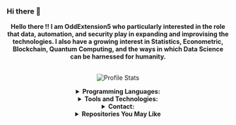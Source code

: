 ### Hi there 👋

<p align="center">
    <strong>Hello there !! I am OddExtension5 who particularly interested in the role that data, automation, and security play in expanding and improvising the technologies. I also have a growing interest in Statistics, Econometric, Blockchain, Quantum Computing, and the ways in which Data Science can be harnessed for humanity. </strong><br><br></p>

<p align="center">
  <img src="https://github-readme-stats.vercel.app/api?username=OddExtension5&show_icons=true&hide_border=false&text_color=641e16&icon_color=145a32&bg_color=eaecee&title_color=ee0bf5" alt="Profile Stats"/><br>
</p>

<details align="center">
    <summary align="center"><strong>Programming Languages:</strong></summary>
     <table align="center">
         <tr align="center">
             <td  align = "center"><img src="https://i.ibb.co/Z243jtW/java.png" alt="java" border="0"><br>Java</td>
             <td  align = "center"><img src="https://i.ibb.co/8BvfsCp/kotlin.png" alt="kotlin" border="0"><br>Kotlin</td>
             <td  align = "center"><img src="https://i.ibb.co/sqwPMvX/python.png" alt="python" border="0"><br>Python</td>
             <td  align = "center"><img src="https://img.icons8.com/color/24/000000/c-programming.png"/><br>C</td>
             <td  align = "center"><img src="https://img.icons8.com/color/24/000000/c-plus-plus-logo.png"/><br>C++</td>
             <td  align = "center"><img src="https://i.ibb.co/gTdhjV3/matlab.png"/><br>Matlab</td>
             <td  align = "center"><img src="http://www.pngall.com/wp-content/uploads/2017/05/Copyright-Symbol-R-Free-Download-PNG.png" height=30 /><br>R</td>
         </tr>
         <tr align="center">
             <td  align = "center"><img src="https://img.icons8.com/color/24/000000/javascript.png"/><br>JavaScript</td>
             <td  align = "center"><img src="https://www.brandeps.com/logo-download/C/C-Sharp-logo-vector-01.svg" height=30 /><br>C#</td>
             <td  align = "center"><img src="https://img.icons8.com/fluent/24/000000/console.png"/><br>Shell</td>
             <td  align = "center"><img src="https://img.icons8.com/color/24/000000/html-5.png"/><br>HTML5</td>
             <td  align = "center"><img src="https://img.icons8.com/color/24/000000/css3.png"/><br>CSS3</td>
             <td  align = "center"><img src="https://upload.wikimedia.org/wikipedia/commons/9/98/Solidity_logo.svg" height=30 /><br>Solidity</td>
             <td  align = "center"><img src="https://img.icons8.com/ios-filled/24/000000/mysql-logo.png"/><br>SQL</td>
         </tr>
     </table>
        </details>
 <details align="center">
    <summary align="center"><strong>Tools and Technologies:</strong></summary>
     <table align="center">
         <tr align="center">
             <td  align = "center"><img src="https://img.icons8.com/fluent/24/000000/android-os.png"/>
             <br>Android SDK</td>
             <td  align = "center"><img src="https://img.icons8.com/color/24/000000/spring-logo.png"/> <br>Spring Boot</td>
             <td  align = "center"><img src="https://i.ibb.co/f2Svrpk/opencv.png" alt="opencv" border="0"><br>OpenCV</td>
             <td  align = "center"><img src="https://www.kubeflow.org/docs/images/logos/TensorFlow.png" alt="tf" border="0" height=30><br>Tensorflow</td>
             <td  align = "center"><img src="https://www.pngitem.com/pimgs/m/31-310639_pytorch-logo-png-transparent-png.png" alt="tf" border="0" height=30><br>PyTorch</td>
             <td align= "center"><img
             src="https://www.logolynx.com/images/logolynx/76/764610dcde2c67863662b6062d3f8e58.jpeg" alt="tf" border="0" height=30><br>Packet Tracer</td>
             <td  align = "center"><img src="https://img.icons8.com/color/24/000000/network-card.png"/><br>Network Programming</td>
         </tr>
         <tr align="center">
             <td  align = "center"><img src="https://www.kubeflow.org/docs/images/logos/Jupyter.png" alt="jupyter" border="0" height=30><br>Jupyter Notebook</td>
             <td  align = "center"><img src="https://img.icons8.com/ios-filled/24/000000/unity.png"/><br>Unity</td>
             <td  align = "center"><img src="https://img.icons8.com/color/24/000000/git.png"/><br>Git</td>
            <td  align = "center"><img src="https://img.icons8.com/ios-glyphs/24/000000/github.png"/><br>GitHub</td>
            <td  align = "center"><img src="https://img.icons8.com/fluent/24/000000/blockchain-new-logo.png"/><br>Blockchain</td>
            <td  align = "center"><img src="https://img.icons8.com/color/24/000000/amazon-web-services.png"/>
             <br>AWS</td>
            <td  align = "center"><img src="https://img.icons8.com/color/24/000000/google-cloud-platform.png"/>
            <br>GCP</td>
         </tr>
         <tr align="center">
             <td  align = "center"><img src="https://img.icons8.com/color/24/000000/firebase.png"/>
             <br>Firebase</td>
             <td  align = "center"><img src="https://cdn4.iconfinder.com/data/icons/logos-3/600/React.js_logo-512.png" height=30/>
             <br>React.js</td>
             <td  align = "center"><img src="https://img.icons8.com/ios-filled/24/000000/sandbox.png"/><br>Virtualization</td>
             <td  align = "center"><img src="https://img.icons8.com/fluent/24/000000/database.png"/>
             <br>Big Data</td>
             <td  align = "center"><img src="https://upload.wikimedia.org/wikipedia/commons/f/f3/Apache_Spark_logo.svg" width=80 height=30/><br>Apache Spark</td>
             <td  align = "center"><img src="https://upload.wikimedia.org/wikipedia/commons/0/05/Apache_kafka.svg" width=90 height=50/>
             <br>Apache Kafka</td>
             <td  align = "center"><img src="http://linkredglue.com/wp-content/uploads/Cassandra-300x201.png" width=80 height=30/><br>Apache Cassandra</td>
         </tr>
         <tr align="center">
             <td  align = "center"><img src="https://img.icons8.com/color/24/000000/docker.png"/><br>Docker</td>
             <td  align = "center"><img src="https://www.marksei.com/wp-content/uploads/2017/09/Kubernetes-Logo-720x210.png" alt="arcore" border="0" height=35><br>Kubernetes</td>
             <td  align = "center"><img src="https://helm.sh/img/helm.svg" height=30/><br>Helm</td>
             <td  align = "center"><img src="https://istio.io/latest/img/istio-whitelogo-bluebackground-unframed.svg" height=30/><br>Istio</td>
             <td  align = "center"><img src="https://res.cloudinary.com/canonical/image/fetch/f_auto,q_auto,fl_sanitize,w_60,h_60/https://dashboard.snapcraft.io/site_media/appmedia/2019/11/terraform.png" height=30/><br>Terraform</td>
            <td  align = "center"><img src="https://img.pngio.com/jenkins-docker-continuous-delivery-installation-software-jenkins-png-900_740.jpg" height=30/><br>Jenkin</td>
            <td  align = "center"><img src="https://assets.webiconspng.com/uploads/2017/09/Linux-PNG-Image-69465.png" height=30/><br>Linux</td> 
         </tr>
     </table>
        </details>
        
<details align="center">
    <summary align="center"><strong>Contact:</strong></summary>
     <table align="center">
         <tr align="center">
             <td  align = "center"><a href="mailto:sushil.kisu@gmail.com"><img src="https://img.icons8.com/color/24/000000/email-sign.png"/><br>Email</a></td>
     </tr>
    </table>
</details>

<details>
    <summary align="center"><strong>Repositories You May Like</strong></summary></br>

<a href="https://github.com/OddExtension5/repo-search-app">
  <img align="left" src="https://github-readme-stats.vercel.app/api/pin/?username=oddextension5&repo=repo-search-app" />
</a>
<a href="https://github.com/OddExtension5/Analyzing-Baseball-Statistics">
  <img align="left" src="https://github-readme-stats.vercel.app/api/pin/?username=oddextension5&repo=Analyzing-Baseball-Statistics" />
</a>
    
</details>

<!--
**OddExtension5/OddExtension5** is a ✨ _special_ ✨ repository because its `README.md` (this file) appears on your GitHub profile.

Here are some ideas to get you started:

- 🔭 I’m currently working on ...
- 🌱 I’m currently learning ...
- 👯 I’m looking to collaborate on ...
- 🤔 I’m looking for help with ...
- 💬 Ask me about ...
- 📫 How to reach me: ...
- 😄 Pronouns: ...
- ⚡ Fun fact: ...

[![ReadMe Card](https://github-readme-stats.vercel.app/api/pin/?username=anuraghazra&repo=github-readme-stats)](https://github.com/anuraghazra/github-readme-stats)
-->
